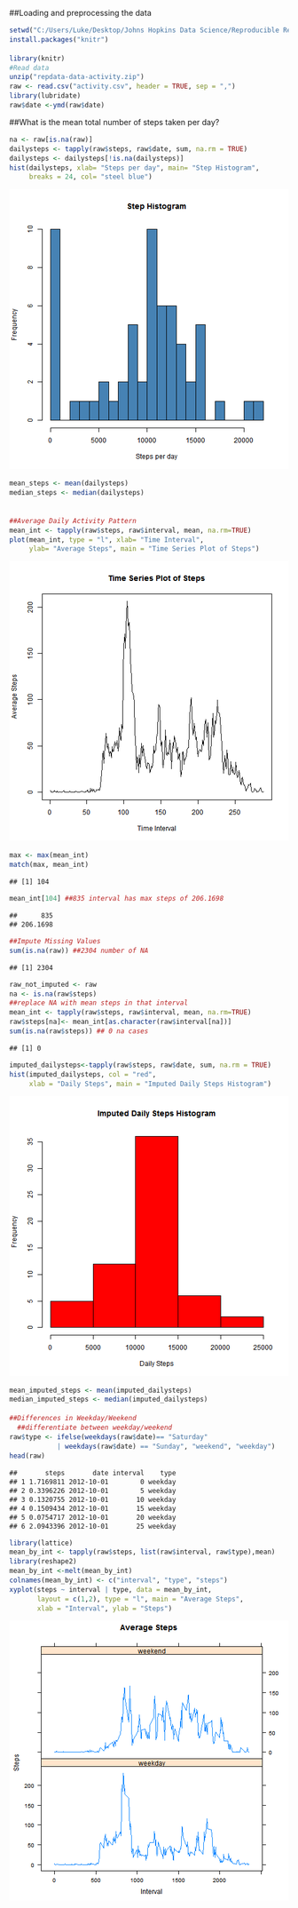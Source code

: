 
##Loading and preprocessing the data
```r
setwd("C:/Users/Luke/Desktop/Johns Hopkins Data Science/Reproducible Research/Week 1")
install.packages("knitr")

library(knitr)
#Read data
unzip("repdata-data-activity.zip")
raw <- read.csv("activity.csv", header = TRUE, sep = ",")
library(lubridate)
raw$date <-ymd(raw$date)
```
##What is the mean total number of steps taken per day?
```r
na <- raw[is.na(raw)]
dailysteps <- tapply(raw$steps, raw$date, sum, na.rm = TRUE)
dailysteps <- dailysteps[!is.na(dailysteps)]
hist(dailysteps, xlab= "Steps per day", main= "Step Histogram",
     breaks = 24, col= "steel blue")
```

![plot of chunk unnamed-chunk-1](figure/unnamed-chunk-1-1.png)

```r
mean_steps <- mean(dailysteps)
median_steps <- median(dailysteps)


##Average Daily Activity Pattern
mean_int <- tapply(raw$steps, raw$interval, mean, na.rm=TRUE)
plot(mean_int, type = "l", xlab= "Time Interval", 
     ylab= "Average Steps", main = "Time Series Plot of Steps")
```

![plot of chunk unnamed-chunk-1](figure/unnamed-chunk-1-2.png)

```r
max <- max(mean_int)
match(max, mean_int)
```

```
## [1] 104
```

```r
mean_int[104] ##835 interval has max steps of 206.1698
```

```
##      835 
## 206.1698
```

```r
##Impute Missing Values 
sum(is.na(raw)) ##2304 number of NA
```

```
## [1] 2304
```

```r
raw_not_imputed <- raw
na <- is.na(raw$steps)
##replace NA with mean steps in that interval
mean_int <- tapply(raw$steps, raw$interval, mean, na.rm=TRUE) 
raw$steps[na]<- mean_int[as.character(raw$interval[na])]
sum(is.na(raw$steps)) ## 0 na cases
```

```
## [1] 0
```

```r
imputed_dailysteps<-tapply(raw$steps, raw$date, sum, na.rm = TRUE)
hist(imputed_dailysteps, col = "red", 
     xlab = "Daily Steps", main = "Imputed Daily Steps Histogram")
```

![plot of chunk unnamed-chunk-1](figure/unnamed-chunk-1-3.png)

```r
mean_imputed_steps <- mean(imputed_dailysteps)
median_imputed_steps <- median(imputed_dailysteps)

##Differences in Weekday/Weekend
  ##differentiate between weekday/weekend
raw$type <- ifelse(weekdays(raw$date)== "Saturday" 
            | weekdays(raw$date) == "Sunday", "weekend", "weekday")
head(raw)
```

```
##       steps       date interval    type
## 1 1.7169811 2012-10-01        0 weekday
## 2 0.3396226 2012-10-01        5 weekday
## 3 0.1320755 2012-10-01       10 weekday
## 4 0.1509434 2012-10-01       15 weekday
## 5 0.0754717 2012-10-01       20 weekday
## 6 2.0943396 2012-10-01       25 weekday
```

```r
library(lattice)
mean_by_int <- tapply(raw$steps, list(raw$interval, raw$type),mean)
library(reshape2)
mean_by_int <-melt(mean_by_int)
colnames(mean_by_int) <- c("interval", "type", "steps")
xyplot(steps ~ interval | type, data = mean_by_int, 
       layout = c(1,2), type = "l", main = "Average Steps", 
       xlab = "Interval", ylab = "Steps")
```

![plot of chunk unnamed-chunk-1](figure/unnamed-chunk-1-4.png)


